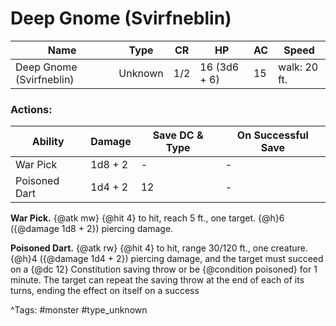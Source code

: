 # Deep Gnome (Svirfneblin)

| Name | Type | CR | HP | AC | Speed |
|------|------|----|----|----|-------|
| Deep Gnome (Svirfneblin) | Unknown | 1/2 | 16 (3d6 + 6) | 15 | walk: 20 ft. |

### Actions:

| Ability | Damage | Save DC & Type | On Successful Save |
|---------|--------|----------------|--------------------|
| War Pick | 1d8 + 2 | - | - |
| Poisoned Dart | 1d4 + 2 | 12 | - |


**War Pick.** {@atk mw} {@hit 4} to hit, reach 5 ft., one target. {@h}6 ({@damage 1d8 + 2}) piercing damage.

**Poisoned Dart.** {@atk rw} {@hit 4} to hit, range 30/120 ft., one creature. {@h}4 ({@damage 1d4 + 2}) piercing damage, and the target must succeed on a {@dc 12} Constitution saving throw or be {@condition poisoned} for 1 minute. The target can repeat the saving throw at the end of each of its turns, ending the effect on itself on a success

^Tags: #monster #type_unknown